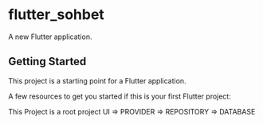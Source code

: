 # flutter_sohbet

A new Flutter application.

## Getting Started

This project is a starting point for a Flutter application.

A few resources to get you started if this is your first Flutter project:

This Project is a root project    UI => PROVIDER => REPOSITORY => DATABASE
